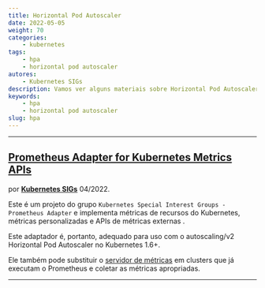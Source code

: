 ```yaml
---
title: Horizontal Pod Autoscaler
date: 2022-05-05
weight: 70
categories:
    - kubernetes
tags:
    - hpa
    - horizontal pod autoscaler
autores:
    - Kubernetes SIGs
description: Vamos ver alguns materiais sobre Horizontal Pod Autoscaler.
keywords:
    - hpa
    - horizontal pod autoscaler
slug: hpa
---
```


---

## [Prometheus Adapter for Kubernetes Metrics APIs](https://github.com/kubernetes-sigs/prometheus-adapter)

por [**Kubernetes SIGs**](/autores/kubernetes-sigs/) 04/2022.

Este é um projeto do grupo `Kubernetes Special Interest Groups - Prometheus Adapter` e implementa  métricas de recursos do Kubernetes, métricas personalizadas e APIs de métricas externas .

Este adaptador é, portanto, adequado para uso com o autoscaling/v2 Horizontal Pod Autoscaler no Kubernetes 1.6+.

Ele também pode substituir o [servidor de métricas](https://github.com/kubernetes-incubator/metrics-server) em clusters que já executam o Prometheus e coletar as métricas apropriadas.

---
